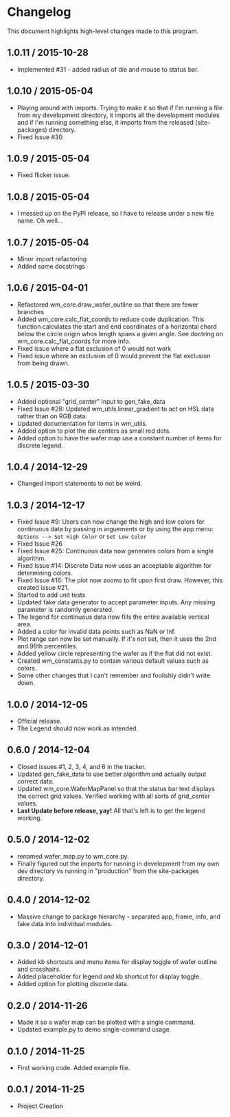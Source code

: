 # Changelog
This document highlights high-level changes made to this program.

## 1.0.11 / 2015-10-28

  + Implemented #31 - added radius of die and mouse to status bar.

## 1.0.10 / 2015-05-04

  + Playing around with imports. Trying to make it so that if I'm running
    a file from my development directory, it imports all the development
    modules and if I'm running something else, it imports from the
    released (site-packages) directory.
  + Fixed Issue #30

## 1.0.9 / 2015-05-04

  + Fixed flicker issue.

## 1.0.8 / 2015-05-04

  + I messed up on the PyPI release, so I have to release under a new file
    name. Oh well...

## 1.0.7 / 2015-05-04

  + Minor import refactoring
  + Added some docstrings

## 1.0.6 / 2015-04-01

  + Refactored wm_core.draw_wafer_outline so that there are fewer branches
  + Added wm_core.calc_flat_coords to reduce code duplication. This function
    calculates the start and end coordinates of a horizontal chord below
    the circle origin whos length spans a given angle. See doctring on
    wm_core.calc_flat_coords for more info.
  + Fixed issue where a flat exclusion of 0 would not work
  + Fixed issue where an exclusion of 0 would prevent the flat exclusion from
    being drawn.

## 1.0.5 / 2015-03-30

  + Added optional "grid_center" input to gen_fake_data
  + Fixed Issue #28: Updated wm_utils.linear_gradient to act on HSL data
    rather than on RGB data.
  + Updated documentation for items in wm_utils.
  + Added option to plot the die centers as small red dots.
  + Added option to have the wafer map use a constant number of items for
    discrete legend.

## 1.0.4 / 2014-12-29

  + Changed import statements to not be weird.

## 1.0.3 / 2014-12-17

  + Fixed Issue #9: Users can now change the high and low colors for
    continuous data by passing in arguements or by using the app menu:
    ``Options --> Set High Color`` or ``Set Low Color``
  + Fixed Issue #26
  + Fixed Issue #25: Continuous data now generates colors from a single
    algorithm.
  + Fixed Issue #14: Discrete Data now uses an acceptable algorithm for
    determining colors.
  + Fixed Issue #16: The plot now zooms to fit upon first draw. However,
    this created issue #21.
  + Started to add unit tests
  + Updated fake data generator to accept parameter inputs. Any missing
    parameter is randomly generated.
  + The legend for continuous data now fills the entire available vertical
    area.
  + Added a color for invalid data points such as NaN or Inf.
  + Plot range can now be set manually. If it's not set, then it uses the
    2nd and 98th percentiles.
  + Added yellow circle representing the wafer as if the flat did not exist.
  + Created wm_constants.py to contain various default values such as colors.
  + Some other changes that I can't remember and foolishly didn't write
    down.


## 1.0.0 / 2014-12-05

  + Official release.
  + The Legend should now work as intended.

## 0.6.0 / 2014-12-04

  + Closed issues #1, 2, 3, 4, and 6 in the tracker.
  + Updated gen_fake_data to use better algorithm and actually output
    correct data.
  + Updated wm_core.WaferMapPanel so that the status bar text displays
    the correct grid values. Verified working with all sorts of
    grid_center values.
  + **Last Update before release, yay!** All that's left is to get the
    legend working.

## 0.5.0 / 2014-12-02

  + renamed wafer_map.py to wm_core.py.
  + Finally figured out the imports for running in development from my
    own dev directory vs running in "production" from the site-packages
    directory.

## 0.4.0 / 2014-12-02

  + Massive change to package hierarchy - separated app, frame, info, and fake
    data into individual modules.

## 0.3.0 / 2014-12-01

  + Added kb shortcuts and menu items for display toggle
    of wafer outline and crosshairs.
  + Added placeholder for legend and kb shortcut for display toggle.
  + Added option for plotting discrete data.

## 0.2.0 / 2014-11-26

  + Made it so a wafer map can be plotted with a single
    command.
  + Updated example.py to demo single-command usage.

## 0.1.0 / 2014-11-25

  + First working code. Added example file.

## 0.0.1 / 2014-11-25

  + Project Creation
